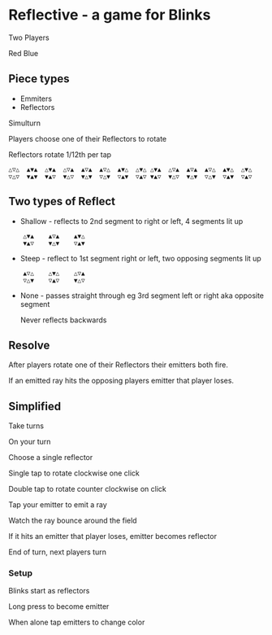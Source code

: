 # Reflective - a game for Blinks

Two Players

Red Blue

## Piece types

- Emmiters
- Reflectors

Simulturn

Players choose one of their Reflectors to rotate

Reflectors rotate 1/12th per tap

    △▽△  ▲▼▲  △▼▲  △▽▲  ▲▽▲  ▲▽△  ▲▼△  △▼△ △▼▲  △▽▲  ▲▽▲  ▲▽△  ▲▼△  △▼△
    ▽△▽  ▼▲▼  ▼▲▽  ▼△▽  ▼△▼  ▽△▼  ▽▲▼  ▽▲▽ ▼▲▽  ▼△▽  ▼△▼  ▽△▼  ▽▲▼  ▽▲▽

## Two types of Reflect

- Shallow - reflects to 2nd segment to right or left,  4 segments lit up
```
    △▼▲    ▲▽▲    ▲▼△
    ▼▲▽    ▼△▼    ▽▲▼
```
- Steep - reflect to 1st segment right or left, two opposing segments lit up
```
    ▲▽△    △▼△    △▽▲
    ▽△▼    ▽▲▽    ▼△▽
```
- None - passes straight through eg 3rd segment left or right aka opposite segment

  Never reflects backwards

## Resolve

After players rotate one of their Reflectors their emitters both fire.

If an emitted ray hits the opposing players emitter that player loses.

## Simplified
Take turns

On your turn

Choose a single reflector

Single tap to rotate clockwise one click

Double tap to rotate counter clockwise on click

Tap your emitter to emit a ray

Watch the ray bounce around the field

If it hits an emitter that player loses, emitter becomes reflector

End of turn, next players turn

### Setup
Blinks start as reflectors

Long press to become emitter

When alone tap emitters to change color


